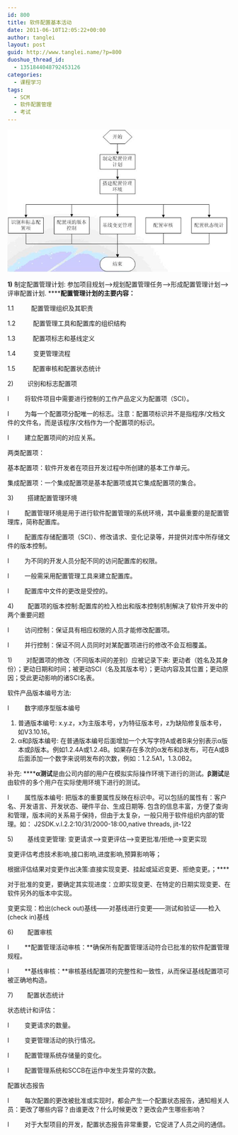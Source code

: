 ```yaml
---
id: 800
title: 软件配置基本活动
date: 2011-06-10T12:05:22+00:00
author: tanglei
layout: post
guid: http://www.tanglei.name/?p=800
duoshuo_thread_id:
  - 1351844048792453126
categories:
  - 课程学习
tags:
  - SCM
  - 软件配置管理
  - 考试
---
```

[<img class="aligncenter size-medium wp-image-801" title="SCM-activity" src="/wp-content/uploads/2011/06/SCM-activity.jpg" alt="配置管理活动"  />](/wp-content/uploads/2011/06/SCM-activity.jpg)

**1)** 制定配置管理计划: 参加项目规划—>规划配置管理任务—>形成配置管理计划—>评审配置计划. ******配置管理计划的主要内容：**

1.1          配置管理组织及其职责

1.2          配置管理工具和配置库的组织结构

1.3          配置项标志和基线定义

1.4          变更管理流程

1.5          配置审核和配置状态统计

2)        识别和标志配置项

l         将软件项目中需要进行控制的工作产品定义为配置项（SCI）。

l         为每一个配置项分配唯一的标志。注意：配置项标识并不是指程序/文档文件的文件名，而是该程序/文档作为一个配置项的标识。

l         建立配置项间的对应关系。

两类配置项：

基本配置项：软件开发者在项目开发过程中所创建的基本工作单元。

集成配置项：一个集成配置项是基本配置项或其它集成配置项的集合。

3)        搭建配置管理环境

l         配置管理环境是用于进行软件配置管理的系统环境，其中最重要的是配置管理库，简称配置库。

l         配置库存储配置项（SCI）、修改请求、变化记录等，并提供对库中所存储文件的版本控制。

l         为不同的开发人员分配不同的访问配置库的权限。

l         一般需采用配置管理工具来建立配置库。

l         配置库中文件的更改是受控的。

4)        配置项的版本控制:配置库的检入检出和版本控制机制解决了软件开发中的两个重要问题

l         访问控制：保证具有相应权限的人员才能修改配置项。

l         并行控制：保证不同人员同时对某配置项进行的修改不会互相覆盖。

1)        对配置项的修改（不同版本间的差别）应被记录下来: 更动者（姓名及其身份）；更动日期和时间；被更动SCI（名及其版本号）；更动内容及其位置；更动原因；受此更动影响的诸SCI名表。

软件产品版本编号方法:

l         数字顺序型版本编号

  1. 普通版本编号: x.y.z，x为主版本号，y为特征版本号，z为缺陷修复版本号，如V3.10.16。
  2. α和β版本编号: 在普通版本编号后面增加一个大写字符A或者B来分别表示α版本或β版本。例如1.2.4A或1.2.4B。如果存在多次的α发布和β发布，可在A或B后面添加一个数字来说明发布的次数，例如：1.2.5A1，1.3.0B2。

补充: ******α测试**是由公司内部的用户在模拟实际操作环境下进行的测试。**β测试**是由软件的多个用户在实际使用环境下进行的测试。

l         属性版本编号: 把版本的重要属性反映在标识中。可以包括的属性有：客户名、开发语言、开发状态、硬件平台、生成日期等. 包含的信息丰富，方便了查询和管理，版本间的关系易于保持，但由于太复杂，一般只用于软件组织内部的管理。如： J2SDK.v.l.2.2:10/31/2000-18:00,native threads, jit-122

5)        基线变更管理: 变更请求—>变更评估—>变更批准/拒绝—>变更实现

变更评估考虑技术影响,接口影响,进度影响,预算影响等；

根据评估结果对变更作出决策:直接实现变更、挂起或延迟变更、拒绝变更。；****

对于批准的变更，要确定其实现进度：立即实现变更、在特定的日期实现变更、在软件另外的版本中实现。

变更实现：检出(check out)基线——对基线进行变更——测试和验证——检入(check in)基线

6)        配置审核

l         **配置管理活动审核：**确保所有配置管理活动符合已批准的软件配置管理规程。

l         **基线审核：**审核基线配置项的完整性和一致性，从而保证基线配置项可被正确地构造。

7)        配置状态统计

状态统计和评估：

l         变更请求的数量。

l         变更管理活动的执行情况。

l         配置管理系统存储量的变化。

l         配置管理系统和SCCB在运作中发生异常的次数。

配置状态报告

l         每次配置的更改被批准或实现时，都会产生一个配置状态报告，通知相关人员：更改了哪些内容？由谁更改？什么时候更改？更改会产生哪些影响？

l         对于大型项目的开发，配置状态报告非常重要，它促进了人员之间的通信。
